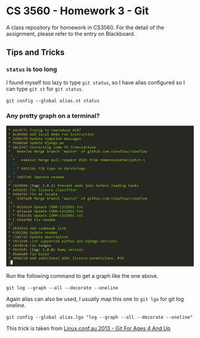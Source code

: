 # CS 3560 - Homework 3 - Git

A class repository for homework in CS3560. For the detail of the
assignment, please refer to the entry on Blackboard.

## Tips and Tricks

### `status` is too long

I found myself too lazy to type `git status`, so I have alias configured
so I can type `git st` for `git status`.

`git config --global alias.st status`

### Any pretty graph on a terminal?

![Pretty Git Log](.github/gitlgo.jpg?raw=true "Pretty Git Log")

Run the following command to get a graph like the one above.

`git log --graph --all --decorate --oneline`

Again alias can also be used, I usually map this one to `git lgo` for git log oneline.

`git config --global alias.lgo "log --graph --all --decorate --oneline"`

This trick is taken from [Linux.conf.au 2013 - Git For Ages 4 And Up](https://www.youtube.com/watch?v=1ffBJ4sVUb4)

